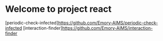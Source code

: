 # Welcome to project react

[periodic-check-infected]https://github.com/Emory-AIMS/periodic-check-infected
[interaction-finder]https://github.com/Emory-AIMS/interaction-finder
